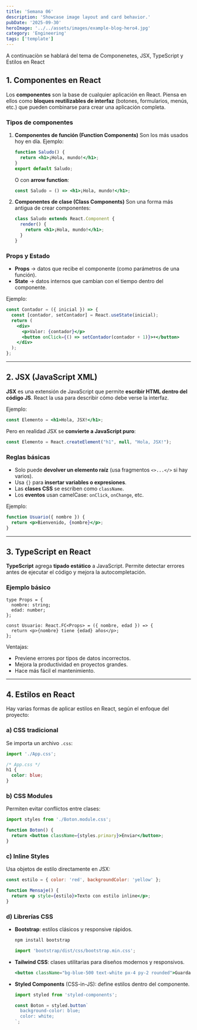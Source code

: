 ```yaml
---
title: 'Semana 06'
description: 'Showcase image layout and card behavior.'
pubDate: '2025-09-30'
heroImage: '../../assets/images/example-blog-hero4.jpg'
category: 'Engineering'
tags: ['template']
---
```


A continuaciòn se hablará del tema de Componenetes, JSX, TypeScript y Estilos en React


##  1. **Componentes en React**

Los **componentes** son la base de cualquier aplicación en React.
Piensa en ellos como **bloques reutilizables de interfaz** (botones, formularios, menús, etc.) que pueden combinarse para crear una aplicación completa.

### Tipos de componentes

1. **Componentes de función (Function Components)**
   Son los más usados hoy en día. Ejemplo:

   ```jsx
   function Saludo() {
     return <h1>¡Hola, mundo!</h1>;
   }
   export default Saludo;
   ```

   O con **arrow function**:

   ```jsx
   const Saludo = () => <h1>¡Hola, mundo!</h1>;
   ```

2. **Componentes de clase (Class Components)**
   Son una forma más antigua de crear componentes:

   ```jsx
   class Saludo extends React.Component {
     render() {
       return <h1>¡Hola, mundo!</h1>;
     }
   }
   ```

### Props y Estado

* **Props** → datos que recibe el componente (como parámetros de una función).
* **State** → datos internos que cambian con el tiempo dentro del componente.

Ejemplo:

```jsx
const Contador = ({ inicial }) => {
  const [contador, setContador] = React.useState(inicial);
  return (
    <div>
      <p>Valor: {contador}</p>
      <button onClick={() => setContador(contador + 1)}>+</button>
    </div>
  );
};
```

---

##  2. **JSX (JavaScript XML)**

**JSX** es una extensión de JavaScript que permite **escribir HTML dentro del código JS**.
React la usa para describir cómo debe verse la interfaz.

Ejemplo:

```jsx
const Elemento = <h1>Hola, JSX!</h1>;
```

Pero en realidad JSX se **convierte a JavaScript puro**:

```jsx
const Elemento = React.createElement("h1", null, "Hola, JSX!");
```

### Reglas básicas

* Solo puede **devolver un elemento raíz** (usa fragmentos `<>...</>` si hay varios).
* Usa `{}` para **insertar variables o expresiones**.
* Las **clases CSS** se escriben como `className`.
* Los **eventos** usan camelCase: `onClick`, `onChange`, etc.

Ejemplo:

```jsx
function Usuario({ nombre }) {
  return <p>Bienvenido, {nombre}</p>;
}
```

---

## 3. **TypeScript en React**

**TypeScript** agrega **tipado estático** a JavaScript.
Permite detectar errores antes de ejecutar el código y mejora la autocompletación.

### Ejemplo básico

```tsx
type Props = {
  nombre: string;
  edad: number;
};

const Usuario: React.FC<Props> = ({ nombre, edad }) => {
  return <p>{nombre} tiene {edad} años</p>;
};
```

Ventajas:

* Previene errores por tipos de datos incorrectos.
* Mejora la productividad en proyectos grandes.
* Hace más fácil el mantenimiento.

---

##  4. **Estilos en React**

Hay varias formas de aplicar estilos en React, según el enfoque del proyecto:

### a) CSS tradicional

Se importa un archivo `.css`:

```jsx
import './App.css';
```

```css
/* App.css */
h1 {
  color: blue;
}
```

### b) CSS Modules

Permiten evitar conflictos entre clases:

```jsx
import styles from './Boton.module.css';

function Boton() {
  return <button className={styles.primary}>Enviar</button>;
}
```

### c) Inline Styles

Usa objetos de estilo directamente en JSX:

```jsx
const estilo = { color: 'red', backgroundColor: 'yellow' };

function Mensaje() {
  return <p style={estilo}>Texto con estilo inline</p>;
}
```

### d) Librerías CSS

* **Bootstrap**: estilos clásicos y responsive rápidos.

  ```bash
  npm install bootstrap
  ```

  ```jsx
  import 'bootstrap/dist/css/bootstrap.min.css';
  ```

* **Tailwind CSS**: clases utilitarias para diseños modernos y responsivos.

  ```jsx
  <button className="bg-blue-500 text-white px-4 py-2 rounded">Guardar</button>
  ```

* **Styled Components** (CSS-in-JS): define estilos dentro del componente.

  ```jsx
  import styled from 'styled-components';

  const Boton = styled.button`
    background-color: blue;
    color: white;
  `;
  ```


